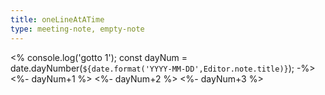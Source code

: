 ```yaml
---
title: oneLineAtATime
type: meeting-note, empty-note
---
```

<% console.log('gotto 1');
const dayNum = date.dayNumber(`${date.format('YYYY-MM-DD',Editor.note.title)}`); -%>
<%- dayNum+1 %>
<%- dayNum+2 %>
<%- dayNum+3 %>